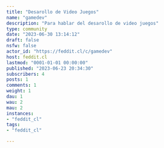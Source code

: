 ```yaml
---
title: "Desarollo de Video Juegos" 
name: "gamedev"
description: "Para hablar del desarollo de video juegos"
type: community
date: "2023-06-30 13:14:12"
draft: false
nsfw: false
actor_id: "https://feddit.cl/c/gamedev"
host: feddit.cl
lastmod: "0001-01-01 00:00:00"
published: "2023-06-23 20:34:30"
subscribers: 4
posts: 1
comments: 1
weight: 1
dau: 1
wau: 2
mau: 2
instances:
- "feddit_cl"
tags: 
- "feddit_cl"

---
```

